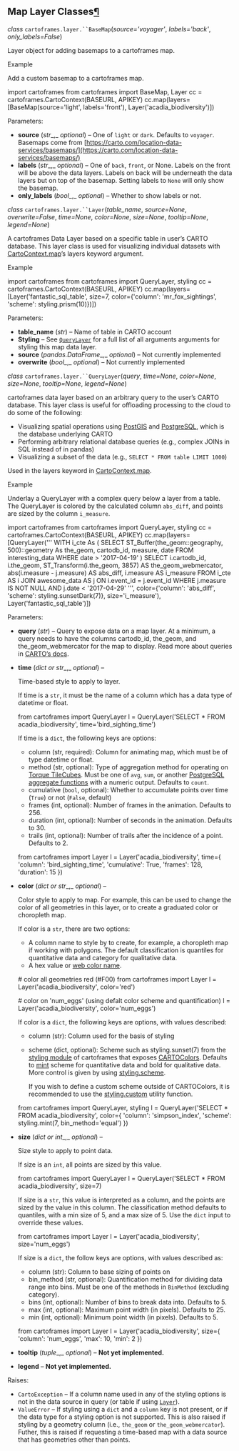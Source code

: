 
Map Layer Classes[¶](#map-layer-classes "Permalink to this headline")
---------------------------------------------------------------------

_class_ `cartoframes.layer.``BaseMap`(_source='voyager'_, _labels='back'_, _only_labels=False_)

Layer object for adding basemaps to a cartoframes map.

Example

Add a custom basemap to a cartoframes map.

import cartoframes
from cartoframes import BaseMap, Layer
cc = cartoframes.CartoContext(BASEURL, APIKEY)
cc.map(layers=\[BaseMap(source='light', labels='front'),
               Layer('acadia_biodiversity')\])



Parameters:

*   **source** (_str__,_ _optional_) – One of `light` or `dark`. Defaults to `voyager`. Basemaps come from [https://carto.com/location-data-services/basemaps/](https://carto.com/location-data-services/basemaps/)
*   **labels** (_str__,_ _optional_) – One of `back`, `front`, or None. Labels on the front will be above the data layers. Labels on back will be underneath the data layers but on top of the basemap. Setting labels to `None` will only show the basemap.
*   **only_labels** (_bool__,_ _optional_) – Whether to show labels or not.

_class_ `cartoframes.layer.``Layer`(_table_name_, _source=None_, _overwrite=False_, _time=None_, _color=None_, _size=None_, _tooltip=None_, _legend=None_)

A cartoframes Data Layer based on a specific table in user’s CARTO database. This layer class is used for visualizing individual datasets with [CartoContext.map](#context.CartoContext.map)’s layers keyword argument.

Example

import cartoframes
from cartoframes import QueryLayer, styling
cc = cartoframes.CartoContext(BASEURL, APIKEY)
cc.map(layers=\[Layer('fantastic\_sql\_table',
                     size=7,
                     color={'column': 'mr\_fox\_sightings',
                            'scheme': styling.prism(10)})\])



Parameters:

*   **table_name** (_str_) – Name of table in CARTO account
*   **Styling** – See [`QueryLayer`](cartoframes.layer.html#cartoframes.layer.QueryLayer "cartoframes.layer.QueryLayer") for a full list of all arguments arguments for styling this map data layer.
*   **source** (_pandas.DataFrame__,_ _optional_) – Not currently implemented
*   **overwrite** (_bool__,_ _optional_) – Not currently implemented

_class_ `cartoframes.layer.``QueryLayer`(_query_, _time=None_, _color=None_, _size=None_, _tooltip=None_, _legend=None_)

cartoframes data layer based on an arbitrary query to the user’s CARTO database. This layer class is useful for offloading processing to the cloud to do some of the following:

*   Visualizing spatial operations using [PostGIS](http://postgis.net/) and [PostgreSQL](https://www.postgresql.org/), which is the database underlying CARTO
*   Performing arbitrary relational database queries (e.g., complex JOINs in SQL instead of in pandas)
*   Visualizing a subset of the data (e.g., `SELECT * FROM table LIMIT 1000`)

Used in the layers keyword in [CartoContext.map](#context.CartoContext.map).

Example

Underlay a QueryLayer with a complex query below a layer from a table. The QueryLayer is colored by the calculated column `abs_diff`, and points are sized by the column `i_measure`.

import cartoframes
from cartoframes import QueryLayer, styling
cc = cartoframes.CartoContext(BASEURL, APIKEY)
cc.map(layers=\[QueryLayer('''
 WITH i_cte As (
 SELECT
 ST\_Buffer(the\_geom::geography, 500)::geometry As the_geom,
 cartodb_id,
 measure,
 date
 FROM interesting_data
 WHERE date > '2017-04-19'
 )
 SELECT
 i.cartodb\_id, i.the\_geom,
 ST\_Transform(i.the\_geom, 3857) AS the\_geom\_webmercator,
 abs(i.measure - j.measure) AS abs_diff,
 i.measure AS i_measure
 FROM i_cte AS i
 JOIN awesome_data AS j
 ON i.event\_id = j.event\_id
 WHERE j.measure IS NOT NULL
 AND j.date < '2017-04-29'
 ''',
                          color={'column': 'abs_diff',
                                 'scheme': styling.sunsetDark(7)},
                          size='i_measure'),
               Layer('fantastic\_sql\_table')\])



Parameters:

*   **query** (_str_) – Query to expose data on a map layer. At a minimum, a query needs to have the columns cartodb_id, the_geom, and the\_geom\_webmercator for the map to display. Read more about queries in [CARTO’s docs](https://carto.com/docs/tips-and-tricks/geospatial-analysis).
*   **time** (_dict_ _or_ _str__,_ _optional_) –

    Time-based style to apply to layer.

    If time is a `str`, it must be the name of a column which has a data type of datetime or float.

    from cartoframes import QueryLayer
    l = QueryLayer('SELECT * FROM acadia_biodiversity',
                   time='bird\_sighting\_time')

    If time is a `dict`, the following keys are options:

    *   column (str, required): Column for animating map, which must be of type datetime or float.
    *   method (str, optional): Type of aggregation method for operating on [Torque TileCubes](https://github.com/CartoDB/torque). Must be one of `avg`, `sum`, or another [PostgreSQL aggregate functions](https://www.postgresql.org/docs/9.5/static/functions-aggregate.html) with a numeric output. Defaults to `count`.
    *   cumulative (`bool`, optional): Whether to accumulate points over time (`True`) or not (`False`, default)
    *   frames (int, optional): Number of frames in the animation. Defaults to 256.
    *   duration (int, optional): Number of seconds in the animation. Defaults to 30.
    *   trails (int, optional): Number of trails after the incidence of a point. Defaults to 2.

    from cartoframes import Layer
    l = Layer('acadia_biodiversity',
              time={
                  'column': 'bird\_sighting\_time',
                  'cumulative': True,
                  'frames': 128,
                  'duration': 15
              })

*   **color** (_dict_ _or_ _str__,_ _optional_) –

    Color style to apply to map. For example, this can be used to change the color of all geometries in this layer, or to create a graduated color or choropleth map.

    If color is a `str`, there are two options:

    *   A column name to style by to create, for example, a choropleth map if working with polygons. The default classification is quantiles for quantitative data and category for qualitative data.
    *   A hex value or [web color name](https://www.w3.org/TR/css3-color/#svg-color).

    \# color all geometries red (#F00)
    from cartoframes import Layer
    l = Layer('acadia_biodiversity',
              color='red')

    \# color on 'num_eggs' (using defalt color scheme and quantification)
    l = Layer('acadia_biodiversity',
              color='num_eggs')

    If color is a `dict`, the following keys are options, with values described:

    *   column (str): Column used for the basis of styling
    *   scheme (dict, optional): Scheme such as styling.sunset(7) from the [styling module](#module-styling) of cartoframes that exposes [CARTOColors](https://github.com/CartoDB/CartoColor/wiki/CARTOColor-Scheme-Names). Defaults to [mint](#styling.mint) scheme for quantitative data and bold for qualitative data. More control is given by using [styling.scheme](#styling.scheme).

        If you wish to define a custom scheme outside of CARTOColors, it is recommended to use the [styling.custom](#styling.custom) utility function.


    from cartoframes import QueryLayer, styling
    l = QueryLayer('SELECT * FROM acadia_biodiversity',
                   color={
                       'column': 'simpson_index',
                       'scheme': styling.mint(7, bin_method='equal')
                   })

*   **size** (_dict_ _or_ _int__,_ _optional_) –

    Size style to apply to point data.

    If size is an `int`, all points are sized by this value.

    from cartoframes import QueryLayer
    l = QueryLayer('SELECT * FROM acadia_biodiversity',
                   size=7)

    If size is a `str`, this value is interpreted as a column, and the points are sized by the value in this column. The classification method defaults to quantiles, with a min size of 5, and a max size of 5. Use the `dict` input to override these values.

    from cartoframes import Layer
    l = Layer('acadia_biodiversity',
              size='num_eggs')

    If size is a `dict`, the follow keys are options, with values described as:

    *   column (str): Column to base sizing of points on
    *   bin_method (str, optional): Quantification method for dividing data range into bins. Must be one of the methods in `BinMethod` (excluding category).
    *   bins (int, optional): Number of bins to break data into. Defaults to 5.
    *   max (int, optional): Maximum point width (in pixels). Defaults to 25.
    *   min (int, optional): Minimum point width (in pixels). Defaults to 5.

    from cartoframes import Layer
    l = Layer('acadia_biodiversity',
              size={
                  'column': 'num_eggs',
                  'max': 10,
                  'min': 2
              })

*   **tooltip** (_tuple__,_ _optional_) – **Not yet implemented.**
*   **legend** – **Not yet implemented.**

Raises:

*   `CartoException` – If a column name used in any of the styling options is not in the data source in query (or table if using [`Layer`](cartoframes.layer.html#cartoframes.layer.Layer "cartoframes.layer.Layer")).
*   `ValueError` – If styling using a `dict` and a `column` key is not present, or if the data type for a styling option is not supported. This is also raised if styling by a geometry column (i.e., `the_geom` or `the_geom_webmercator`). Futher, this is raised if requesting a time-based map with a data source that has geometries other than points.
